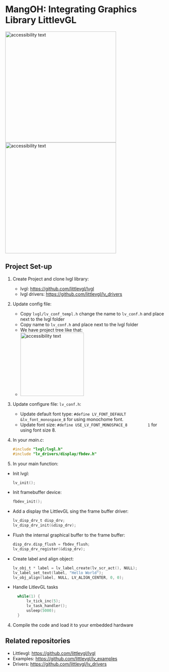 # MangOH: Integrating Graphics Library LittlevGL
<img src="https://user-images.githubusercontent.com/17214533/51513230-630a4800-1e3c-11e9-9d45-39a2c76c2663.jpg" width="350" alt="accessibility text">               <img src="https://user-images.githubusercontent.com/17214533/51510335-40256700-1e2f-11e9-8903-af65c5368326.jpg" width="350" alt="accessibility text">

## Project Set-up
1. Create Project and clone lvgl library:
    * lvgl: https://github.com/littlevgl/lvgl
    * lvgl drivers: https://github.com/littlevgl/lv_drivers
2. Update config file:
    * Copy `lvgl/lv_conf_templ.h` change the name to `lv_conf.h` and place next to the lvgl folder
    * Copy name to `lv_conf.h` and place next to the lvgl folder
    * We have project tree like that:
    * <img src="https://user-images.githubusercontent.com/17214533/51661409-612eb900-1fe3-11e9-9b20-0aaa71168f5f.png" width="200" alt="accessibility text"> 

4. Update configure file: `lv_conf.h`:
   * Update default font type: `#define LV_FONT_DEFAULT        &lv_font_monospace_8` for using monochome font.
   * Update font size: `#define USE_LV_FONT_MONOSPACE_8         1` for using font size 8.
2. In your *main.c*: 
      ```c
      #include "lvgl/lvgl.h"
      #include "lv_drivers/display/fbdev.h"

3. In your main function:
  * Init lvgl: 
     ```c
     lv_init();
     
  * Init framebuffer device: 
     ```c
     fbdev_init();
  * Add a display the LittlevGL sing the frame buffer driver:
     ```c
     lv_disp_drv_t disp_drv;
     lv_disp_drv_init(&disp_drv);
  * Flush the internal graphical buffer to the frame buffer:
     ```c
     disp_drv.disp_flush = fbdev_flush;
     lv_disp_drv_register(&disp_drv);
     
  * Create label and align object:
      ```c
      lv_obj_t * label = lv_label_create(lv_scr_act(), NULL);
      lv_label_set_text(label, "Hello World");
      lv_obj_align(label, NULL, LV_ALIGN_CENTER, 0, 0);
    ```
    
  * Handle LitlevGL tasks
    ```c
      while(1) {
          lv_tick_inc(5);
          lv_task_handler();
          usleep(5000);
      }

4. Compile the code and load it to your embedded hardware

## Related repositories
* Littlevgl: https://github.com/littlevgl/lvgl
* Examples: https://github.com/littlevgl/lv_examples
* Drivers: https://github.com/littlevgl/lv_drivers
